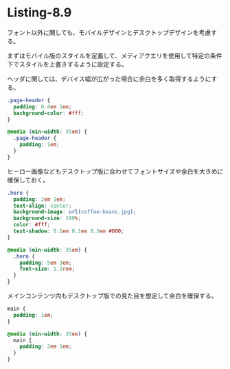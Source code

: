 # Listing-8.9

フォント以外に関しても、モバイルデザインとデスクトップデザインを考慮する。

まずはモバイル版のスタイルを定義して、メディアクエリを使用して特定の条件下でスタイルを上書きするように設定する。

ヘッダに関しては、デバイス幅が広がった場合に余白を多く取得するようにする。

```css
.page-header {
  padding: 0.4em 1em;
  background-color: #fff;
}

@media (min-width: 35em) {
  .page-header {
    padding: 1em;
  }
}
```

ヒーロー画像などもデスクトップ版に合わせてフォントサイズや余白を大きめに確保しておく。

```css
.hero {
  padding: 2em 1em;
  text-align: center;
  background-image: url(coffee-beans.jpg);
  background-size: 100%;
  color: #fff;
  text-shadow: 0.1em 0.1em 0.3em #000;
}

@media (min-width: 35em) {
  .hero {
    padding: 5em 3em;
    font-size: 1.2rem;
  }
}
```

メインコンテンツ内もデスクトップ版での見た目を想定して余白を確保する。

```css
main {
  padding: 1em;
}

@media (min-width: 35em) {
  main {
    padding: 2em 1em;
  }
}
```
